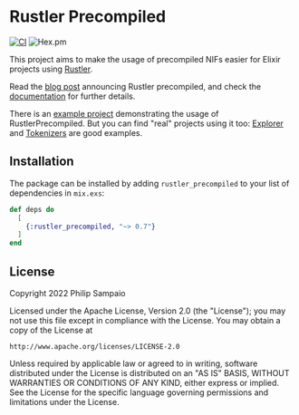 # Rustler Precompiled

[![CI](https://github.com/philss/rustler_precompiled/actions/workflows/ci.yml/badge.svg)](https://github.com/philss/rustler_precompiled/actions/workflows/ci.yml)
![Hex.pm](https://img.shields.io/hexpm/v/rustler_precompiled)

This project aims to make the usage of precompiled NIFs easier
for Elixir projects using [Rustler](https://github.com/rusterlium/rustler).

Read the [blog post](https://dashbit.co/blog/rustler-precompiled) announcing Rustler precompiled, and
check the [documentation](https://hexdocs.pm/rustler_precompiled) for further details.

There is an [example project](https://github.com/philss/rustler_precompilation_example) demonstrating
the usage of RustlerPrecompiled.
But you can find "real" projects using it too: [Explorer](https://github.com/elixir-nx/explorer) and
[Tokenizers](https://github.com/elixir-nx/tokenizers) are good examples.

## Installation

The package can be installed by adding `rustler_precompiled` to your
list of dependencies in `mix.exs`:

```elixir
def deps do
  [
    {:rustler_precompiled, "~> 0.7"}
  ]
end
```

## License

Copyright 2022 Philip Sampaio

Licensed under the Apache License, Version 2.0 (the "License");
you may not use this file except in compliance with the License.
You may obtain a copy of the License at

    http://www.apache.org/licenses/LICENSE-2.0

Unless required by applicable law or agreed to in writing, software
distributed under the License is distributed on an "AS IS" BASIS,
WITHOUT WARRANTIES OR CONDITIONS OF ANY KIND, either express or implied.
See the License for the specific language governing permissions and
limitations under the License.
